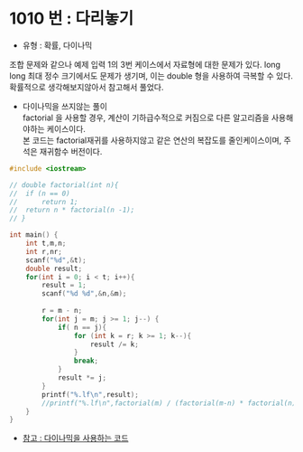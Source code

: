 # 1010 번 : 다리놓기

- 유형 : 확률, 다이나믹

조합 문제와 같으나 예제 입력 1의 3번 케이스에서 자료형에 대한 문제가 있다. 
long long 최대 정수 크기에서도 문제가 생기며, 이는 double  형을 사용하여 극복할 수 있다. 
확률적으로 생각해보지않아서 참고해서 풀었다.

- 다이나믹을 쓰지않는 풀이  
factorial 을 사용할 경우, 계산이 기하급수적으로 커짐으로 다른 알고리즘을 사용해야하는 케이스이다.  
본 코드는 factorial재귀를 사용하지않고 같은 연산의 복잡도를 줄인케이스이며, 주석은 재귀함수 버전이다.  

```c++
#include <iostream>

// double factorial(int n){
// 	if (n == 0)
// 		return 1;
// 	return n * factorial(n -1);
// }

int main() {
	int t,m,n;
	int r,nr;
	scanf("%d",&t);
	double result;
	for(int i = 0; i < t; i++){
		result = 1;
		scanf("%d %d",&n,&m);
		
		r = m - n;
		for(int j = m; j >= 1; j--) {
			if( n == j){
				for (int k = r; k >= 1; k--){
					result /= k;
				}
				break;
			}
			result *= j;
		}
		printf("%.lf\n",result);
		//printf("%.lf\n",factorial(m) / (factorial(m-n) * factorial(n)));
	}
}
```
- [참고 : 다이나믹을 사용하는 코드](https://cocoon1787.tistory.com/346)
